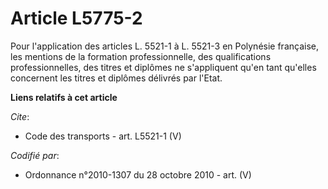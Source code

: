 # Article L5775-2

Pour l'application des articles L. 5521-1 à L. 5521-3 en Polynésie française, les mentions de la formation professionnelle,
des qualifications professionnelles, des titres et diplômes ne s'appliquent qu'en tant qu'elles concernent les titres et
diplômes délivrés par l'Etat.

**Liens relatifs à cet article**

_Cite_:

  - Code des transports - art. L5521-1 (V)

_Codifié par_:

  - Ordonnance n°2010-1307 du 28 octobre 2010 - art. (V)

